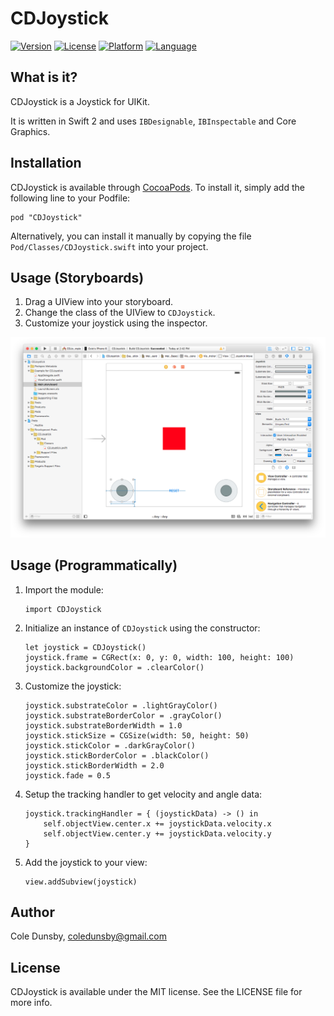 # CDJoystick

[![Version](https://img.shields.io/cocoapods/v/CDJoystick.svg?style=flat)](http://cocoapods.org/pods/CDJoystick)
[![License](https://img.shields.io/badge/license-MIT-blue.svg?style=flat)](http://cocoapods.org/pods/CDJoystick)
[![Platform](https://img.shields.io/cocoapods/p/CDJoystick.svg?style=flat)](http://cocoapods.org/pods/CDJoystick)
[![Language](http://img.shields.io/badge/language-swift-orange.svg?style=flat
             )](https://developer.apple.com/swift/)

## What is it?

CDJoystick is a Joystick for UIKit.

It is written in Swift 2 and uses `IBDesignable`, `IBInspectable` and Core Graphics.

## Installation

CDJoystick is available through [CocoaPods](http://cocoapods.org). To install
it, simply add the following line to your Podfile:

```
pod "CDJoystick"
```

Alternatively, you can install it manually by copying the file `Pod/Classes/CDJoystick.swift` into your project.


## Usage (Storyboards)

1. Drag a UIView into your storyboard.
2. Change the class of the UIView to `CDJoystick`.
3. Customize your joystick using the inspector.

![alt tag](https://github.com/Coledunsby/CDJoystick/blob/master/Images/Storyboard.png)

## Usage (Programmatically)

1. Import the module:

    ```
    import CDJoystick
    ```

2. Initialize an instance of `CDJoystick` using the constructor:

    ```
    let joystick = CDJoystick()
    joystick.frame = CGRect(x: 0, y: 0, width: 100, height: 100)
    joystick.backgroundColor = .clearColor()
    ```

3. Customize the joystick:

    ```
    joystick.substrateColor = .lightGrayColor()
    joystick.substrateBorderColor = .grayColor()
    joystick.substrateBorderWidth = 1.0
    joystick.stickSize = CGSize(width: 50, height: 50)
    joystick.stickColor = .darkGrayColor()
    joystick.stickBorderColor = .blackColor()
    joystick.stickBorderWidth = 2.0
    joystick.fade = 0.5
    ```

4. Setup the tracking handler to get velocity and angle data:
  
    ```
    joystick.trackingHandler = { (joystickData) -> () in
        self.objectView.center.x += joystickData.velocity.x
        self.objectView.center.y += joystickData.velocity.y
    }
    ```

5. Add the joystick to your view:

    ```
    view.addSubview(joystick)
    ```

## Author

Cole Dunsby, coledunsby@gmail.com

## License

CDJoystick is available under the MIT license. See the LICENSE file for more info.

